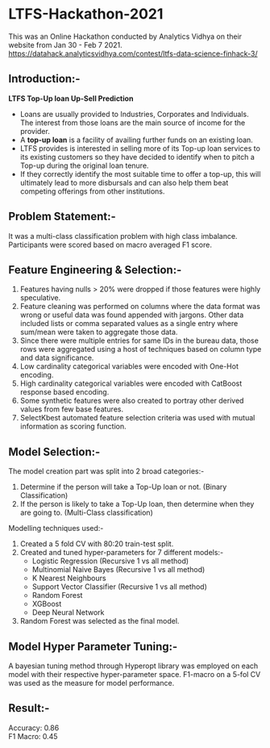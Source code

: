# LTFS-Hackathon-2021
This was an Online Hackathon conducted by Analytics Vidhya on their website from Jan 30 - Feb 7 2021.
https://datahack.analyticsvidhya.com/contest/ltfs-data-science-finhack-3/

## Introduction:-
**LTFS Top-Up loan Up-Sell Prediction**
* Loans are usually provided to Industries, Corporates and Individuals. The interest from those loans are the main source of income for the provider.
* A **top-up loan** is a facility of availing further funds on an existing loan.
* LTFS provides is interested in selling more of its Top-up loan services to its existing customers so they have decided to identify when to pitch a Top-up during the original loan tenure.
* If they correctly identify the most suitable time to offer a top-up, this will ultimately lead to more disbursals and can also help them beat competing offerings from other institutions.

## Problem Statement:-
It was a multi-class classification problem with high class imbalance. Participants were scored based on macro averaged F1 score.

## Feature Engineering & Selection:-
1. Features having nulls > 20% were dropped if those features were highly speculative.
2. Feature cleaning was performed on columns where the data format was wrong or useful data was found appended with jargons. Other data included lists or comma separated values as a single entry where sum/mean were taken to aggregate those data.
3. Since there were multiple entries for same IDs in the bureau data, those rows were aggregated using a host of techniques based on column type and data significance.
4. Low cardinality categorical variables were encoded with One-Hot encoding.
5. High cardinality categorical variables were encoded with CatBoost response based encoding.
6. Some synthetic features were also created to portray other derived values from few base features.
7. SelectKbest automated feature selection criteria was used with mutual information as scoring function.

## Model Selection:-
The model creation part was split into 2 broad categories:-
1. Determine if the person will take a Top-Up loan or not. (Binary Classification)
2. If the person is likely to take a Top-Up loan, then determine when they are going to. (Multi-Class classification)

Modelling techniques used:-
1. Created a 5 fold CV with 80:20 train-test split.
2. Created and tuned hyper-parameters for 7 different models:-
    * Logistic Regression (Recursive 1 vs all method)
    * Multinomial Naive Bayes (Recursive 1 vs all method)
    * K Nearest Neighbours
    * Support Vector Classifier (Recursive 1 vs all method)
    * Random Forest
    * XGBoost
    * Deep Neural Network
3. Random Forest was selected as the final model.

## Model Hyper Parameter Tuning:-
A bayesian tuning method through Hyperopt library was employed on each model with their respective hyper-parameter space. F1-macro on a 5-fol CV was used as the measure for model performance.

## Result:-
Accuracy: 0.86  
F1 Macro: 0.45

